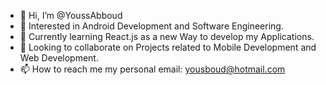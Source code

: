 - 👋 Hi, I’m @YoussAbboud
- 👀 Interested in Android Development and Software Engineering.
- 🌱 Currently learning React.js as a new Way to develop my Applications.
- 💞️ Looking to collaborate on Projects related to Mobile Development and Web Development.
- 📫 How to reach me my personal email: yousboud@hotmail.com
